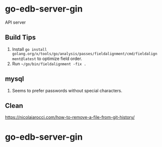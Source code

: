 # go-edb-server-gin
API server

## Build Tips

1. Install `go install golang.org/x/tools/go/analysis/passes/fieldalignment/cmd/fieldalignment@latest` to optimize field order.
2. Run `~/go/bin/fieldalignment -fix .`

## mysql

1. Seems to prefer passwords without special characters.

## Clean

https://nicolaiarocci.com/how-to-remove-a-file-from-git-history/
# go-edb-server-gin
